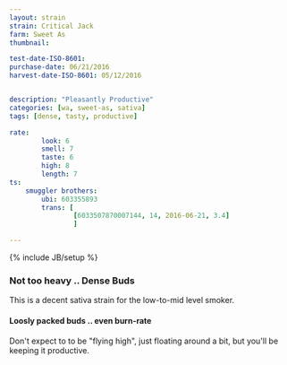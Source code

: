 ```yaml
---
layout: strain
strain: Critical Jack
farm: Sweet As
thumbnail: 

test-date-ISO-8601: 
purchase-date: 06/21/2016
harvest-date-ISO-8601: 05/12/2016


description: "Pleasantly Productive"
categories: [wa, sweet-as, sativa]
tags: [dense, tasty, productive]

rate:
        look: 6
        smell: 7
        taste: 6
        high: 8
        length: 7
ts: 
    smuggler brothers:
        ubi: 603355893
        trans: [
                [6033507870007144, 14, 2016-06-21, 3.4]
                ]

---
```

{% include JB/setup %}

### Not too heavy .. Dense Buds

This is a decent sativa strain for the low-to-mid level smoker.

#### Loosly packed buds .. even burn-rate

Don't expect to to be "flying high", just floating around a bit,
but you'll be keeping it productive. 